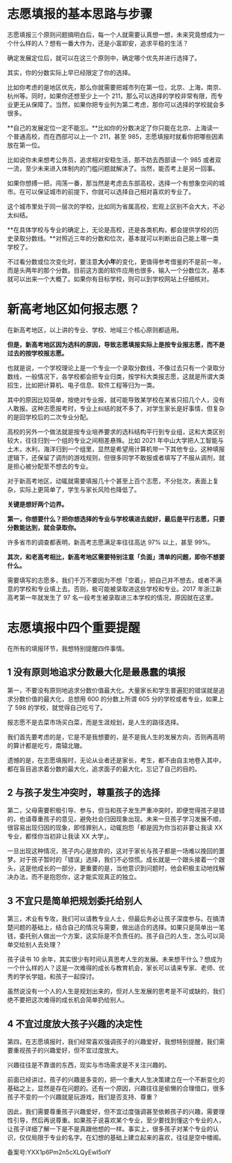 # **志愿填报的基本思路与步骤**  

志愿填报三个原则问题搞明白后，每一个人就需要认真想一想，未来究竟想成为一个什么样的人？想有一番大作为，还是小富即安，追求平稳的生活？

确定发展定位后，就可以在这三个原则中，确定哪个优先并进行选择了。

其实，你的分数实际上早已经限定了你的选择。

比如你考虑的是地区优先，那么你就需要把城市列在第一位，北京、上海，南京、杭州等。同时，如果你还想至少上一个 211，那么可以选择的学校非常有限，而专业更无从保障了。当然，如果你把专业列为第二考虑，那你可以选择的学校就会多很多。

**自己的发展定位一定不能忘。**比如你的分数决定了你只能在北京、上海读一个普通高校，而在西部可以上一个 211，甚至 985，志愿填报时就看你把哪些因素放在第一位。

比如说你未来想考公务员，追求相对安稳生活，那不妨去西部读一个 985 或者双一流，至少未来进入体制内的门槛问题就解决了。当然，能否考上是另一回事。

如果你想搏一把，闯荡一番，那当然是考虑去东部高校，选择一个有想象空间的城市。在可以保证城市的前提下，你就可以选择自己相对喜欢的专业了。

这个城市里处于同一层次的学校，比如同为省属高校，宏观上区别不会大大，不必太纠结。

**在具体学校与专业的确定上，无论是高校，还是各类机构，都会提供学校的历史录取分数线。**对照近三年的分数和位次，基本就可以判断出自己能上哪一类学校了。

不过看分数或位次变化时，要注意**大小年**的变化，更值得参考借鉴的不是前一年，而是头两年的那个分数。目前这方面的软件应用也很多，输入一个分数位次，基本就可以出来一个大概了。如果你有目标学校，则可以到学校网站上仔细核对。

# **新高考地区如何报志愿？**

在新高考地区，以上讲的专业、学校、地域三个核心原则都适用。

**但是，新高考地区因为选科的原因，导致志愿填报实际上是按专业报志愿，而不是过去的按学校报志愿。**

也就是说，一个学校理论上是一个专业一个录取分数线，不像过去只有一个录取分数线，一般情况下，各学校都会把专业归类，按学科大类报志愿，这就是所谓大类招生，比如把计算机、电子信息、软件工程等归为一类。

其中的原因比较简单，按绝对专业报，就可能导致某学校在某省只招几个人，没有人敢报。这种志愿报考时，专业上纠结的就不多了，对学生家长是好事情，但复杂的是回学校后的二次专业分配。

高校的另外一个做法就是按专业培养要求的选科结构平行到专业组，这和大类区别较大，往往归到一个组的专业之间相差悬殊。比如 2021 年中山大学把人工智能与土木，水利，海洋归到一个组里，显然是希望用计算机带一下其他专业。这种填报逻辑下，还保留了调剂的游戏规则，但很多同学不敢报或者填写了不服从调剂，就是担心被分配至不想去的专业。

对于新高考地区，动辄就需要填报几十个甚至上百个志愿，不分批次，表面上复杂，实际上更简单了，学生与家长风险也降低了。

**关键是想好两个边界。**

**第一，你想要什么？把你想选择的专业与学校填进去就好，最后是平行志愿，只要分数能达到，就会录取你。**

许多省市的调查都表明，新高考志愿满足率往往高达 97\% 以上，甚至 99\%。

**其次，和老高考相比，新高考地区需要特别注意「负面」清单的问题，即你不想要什么。**

需要填写的志愿多，我们千万不要因为不想「空着」，把自己并不想去，或者不满意的学校和专业填上去。否则，极可能被录取进这些学校和专业。2017 年浙江新高考第一年就发生了 97 名一段考生被录取进三本学校的情况，原因就在这里。

# **志愿填报中四个重要提醒**

在所有的填报环节，我想特别提醒四件事情。

## **1 没有原则地追求分数最大化是最愚蠢的填报**

第一，不要没有原则地追求分数价值最大化。大量家长和学生普遍犯的错误就是追求分数价值的最大化，总想用 600 的分数上所谓 605 分的学校或者专业，如果上了 598 的学校，就觉得自己吃亏了。

报志愿不是去菜市场买白菜，而是生涯规划，是人生的路径选择。

我们首先要考虑的是，它是不是我想要的，是不是我人生的发展方向，否则再高明的算计都是吃亏，南辕北辙。

遗憾的是，在志愿填报时，无论从业者还是家长，考生，都不由自主地卷入其中，都在盲目追求着分数的最大化，追求面子的最大化，忘记了自己的目的。

## **2 与孩子发生冲突时，尊重孩子的选择**

第二，父母需要积极引导、参与，但当和孩子发生严重冲突时，即便觉得孩子是错的，也请尊重孩子的意见，避免社会归因现象出现。未来一旦孩子学习发展不顺，很容易出现归因的现象，即怪罪别人，动辄抱怨「都是因为你当初非要让我读 XX 专业，都怪你当初非让我读 XX 大学」。

一旦出现这种情况，孩子内心是放弃的，这对于家长与孩子都是一场难以挽回的噩梦。对于孩子暂时的「错误」选择，我们不必惊慌。成长就是一个跟头接着一个跟头，这是他成长的一部分，更重要的是，当他意识到问题时，他会积极主动地找解决办法，而不是抱怨你，这才能实现真正的独立。

## **3 不宜只是简单把规划委托给别人**

第三，术业有专攻，我们可以请教专业人士，但最后务必让孩子深度参与。在搞清楚问题的基础上，结合自己的情况与需要，做出适合的选择。如果只是简单出一笔钱，委托别人做出一个方案，这实际是不负责任的。孩子自己的人生，怎么可以简单交给别人去处理？

孩子读书 10 余年，其实很少有时间认真思考人生的发展。未来想干什么？想成为一个什么样的人？这是一次难得的成长与教育机会，家长可以请来专家、老师、优秀的学长学姐，和孩子一起探讨。

虽然说没有一个人的人生是规划出来的，但对人生发展的思考是不可或缺的，我们绝不要把这次难得的成长机会简单扔给别人。

## **4 不宜过度放大孩子兴趣的决定性**

第四，在志愿填报时，我们经常喜欢强调孩子的兴趣爱好，我想特别提醒，我们需要重视孩子的兴趣爱好，但不宜过度放大。

兴趣往往是不靠谱的东西，现实与市场需求是不关注兴趣的。

前面已经讲过，孩子的兴趣是多变的，把一个重大人生决策建立在一个不断变化的基础之上，显然是存在问题的。还有一个原因，兴趣往往是偷懒的合理借口，很多孩子不变的一个兴趣就是玩游戏，我们是否支持、尊重？

因此，我们需要尊重孩子兴趣爱好，但不宜过度强调甚至依赖孩子的兴趣，需要理性引导，然后再说尊重。如果孩子说喜欢某个专业，至少要找到懂这个专业的人，让孩子详细了解一下是不是真跟他想的一样。事实上，很多孩子对某个专业的认识，仅仅局限于专业的名字。在幻想的基础上建立起来的喜欢，往往是空中楼阁。

备案号:YXX1p6Pm2n5cXLQyEwI5olY